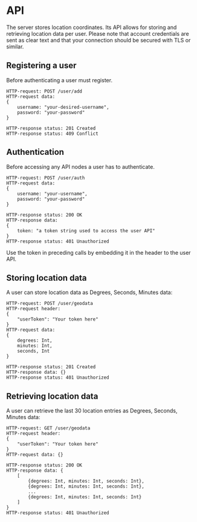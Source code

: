 # API

The server stores location coordinates. Its API allows for storing and retrieving location data per user.
Please note that account credentials are sent as clear text and that your connection should be secured
with TLS or similar.

## Registering a user

Before authenticating a user must register.

```
HTTP-request: POST /user/add
HTTP-request data:
{
    username: "your-desired-username",
    password: "your-password"
}

HTTP-response status: 201 Created
HTTP-response status: 409 Conflict
```


## Authentication

Before accessing any API nodes a user has to authenticate.

```
HTTP-request: POST /user/auth
HTTP-request data:
{
    username: "your-username",
    password: "your-password"
}

HTTP-response status: 200 OK
HTTP-response data:
{
    token: "a token string used to access the user API"
}
HTTP-response status: 401 Unauthorized
```

Use the token in preceding calls by embedding it in the header to the user API.

## Storing location data

A user can store location data as Degrees, Seconds, Minutes data:

```
HTTP-request: POST /user/geodata
HTTP-request header:
{
    "userToken": "Your token here"
}
HTTP-request data:
{
    degrees: Int,
    minutes: Int,
    seconds, Int
}

HTTP-response status: 201 Created
HTTP-response data: {}
HTTP-response status: 401 Unauthorized
```

## Retrieving location data

A user can retrieve the last 30 location entries as Degrees, Seconds, Minutes data:

```
HTTP-request: GET /user/geodata
HTTP-request header:
{
    "userToken": "Your token here"
}
HTTP-request data: {}

HTTP-response status: 200 OK
HTTP-response data: {
    [
        {degrees: Int, minutes: Int, seconds: Int},
        {degrees: Int, minutes: Int, seconds: Int},
        ...
        {degrees: Int, minutes: Int, seconds: Int}
    ]
}
HTTP-response status: 401 Unauthorized
```
